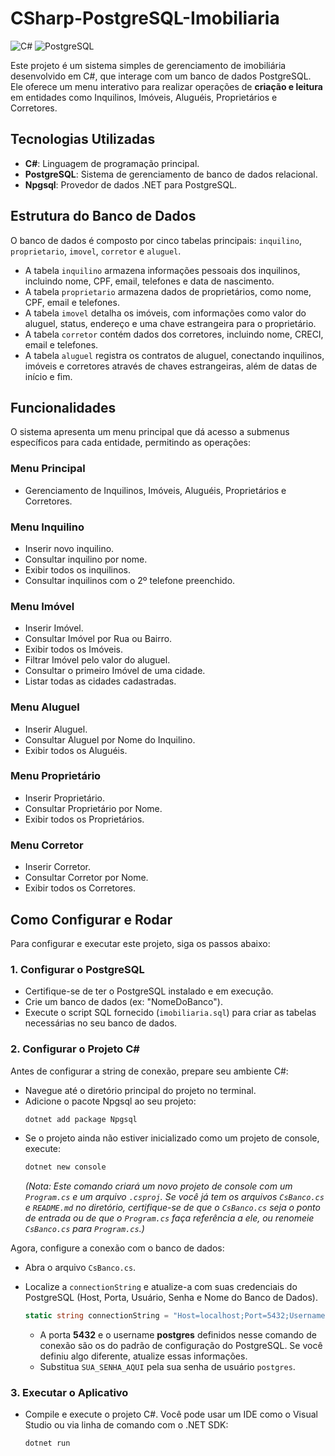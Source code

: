 # CSharp-PostgreSQL-Imobiliaria

![C#](https://img.shields.io/badge/C%23-PostgreSQL-blueviolet?style=for-the-badge&logo=c-sharp&logoColor=white)
![PostgreSQL](https://img.shields.io/badge/PostgreSQL-Database-blue?style=for-the-badge&logo=postgresql&logoColor=white)

Este projeto é um sistema simples de gerenciamento de imobiliária desenvolvido em C#, que interage com um banco de dados PostgreSQL. Ele oferece um menu interativo para realizar operações de **criação e leitura** em entidades como Inquilinos, Imóveis, Aluguéis, Proprietários e Corretores.

##  Tecnologias Utilizadas

* **C#**: Linguagem de programação principal.
* **PostgreSQL**: Sistema de gerenciamento de banco de dados relacional.
* **Npgsql**: Provedor de dados .NET para PostgreSQL.

##  Estrutura do Banco de Dados

O banco de dados é composto por cinco tabelas principais: `inquilino`, `proprietario`, `imovel`, `corretor` e `aluguel`.
* A tabela `inquilino` armazena informações pessoais dos inquilinos, incluindo nome, CPF, email, telefones e data de nascimento.
* A tabela `proprietario` armazena dados de proprietários, como nome, CPF, email e telefones.
* A tabela `imovel` detalha os imóveis, com informações como valor do aluguel, status, endereço e uma chave estrangeira para o proprietário.
* A tabela `corretor` contém dados dos corretores, incluindo nome, CRECI, email e telefones.
* A tabela `aluguel` registra os contratos de aluguel, conectando inquilinos, imóveis e corretores através de chaves estrangeiras, além de datas de início e fim.

##  Funcionalidades

O sistema apresenta um menu principal que dá acesso a submenus específicos para cada entidade, permitindo as operações:

### Menu Principal
* Gerenciamento de Inquilinos, Imóveis, Aluguéis, Proprietários e Corretores.

### Menu Inquilino
* Inserir novo inquilino.
* Consultar inquilino por nome.
* Exibir todos os inquilinos.
* Consultar inquilinos com o 2º telefone preenchido.

### Menu Imóvel
* Inserir Imóvel.
* Consultar Imóvel por Rua ou Bairro.
* Exibir todos os Imóveis.
* Filtrar Imóvel pelo valor do aluguel.
* Consultar o primeiro Imóvel de uma cidade.
* Listar todas as cidades cadastradas.

### Menu Aluguel
* Inserir Aluguel.
* Consultar Aluguel por Nome do Inquilino.
* Exibir todos os Aluguéis.

### Menu Proprietário
* Inserir Proprietário.
* Consultar Proprietário por Nome.
* Exibir todos os Proprietários.

### Menu Corretor
* Inserir Corretor.
* Consultar Corretor por Nome.
* Exibir todos os Corretores.

##  Como Configurar e Rodar

Para configurar e executar este projeto, siga os passos abaixo:

### 1. Configurar o PostgreSQL
* Certifique-se de ter o PostgreSQL instalado e em execução.
* Crie um banco de dados (ex: "NomeDoBanco").
* Execute o script SQL fornecido (`imobiliaria.sql`) para criar as tabelas necessárias no seu banco de dados.

### 2. Configurar o Projeto C#
Antes de configurar a string de conexão, prepare seu ambiente C#:
* Navegue até o diretório principal do projeto no terminal.
* Adicione o pacote Npgsql ao seu projeto:
    ```bash
    dotnet add package Npgsql
    ```
* Se o projeto ainda não estiver inicializado como um projeto de console, execute:
    ```bash
    dotnet new console
    ```
    *(Nota: Este comando criará um novo projeto de console com um `Program.cs` e um arquivo `.csproj`. Se você já tem os arquivos `CsBanco.cs` e `README.md` no diretório, certifique-se de que o `CsBanco.cs` seja o ponto de entrada ou de que o `Program.cs` faça referência a ele, ou renomeie `CsBanco.cs` para `Program.cs`.)*

Agora, configure a conexão com o banco de dados:
* Abra o arquivo `CsBanco.cs`.
* Localize a `connectionString` e atualize-a com suas credenciais do PostgreSQL (Host, Porta, Usuário, Senha e Nome do Banco de Dados).

    ```csharp
    static string connectionString = "Host=localhost;Port=5432;Username=postgres;Password=SUA_SENHA_AQUI;Database=NomeDoBanco";
    ```
    -   A porta **5432** e o username **postgres** definidos nesse comando de conexão são os do padrão de configuração do PostgreSQL. Se você definiu algo diferente, atualize essas informações.
    -   Substitua `SUA_SENHA_AQUI` pela sua senha de usuário `postgres`.

### 3. Executar o Aplicativo
* Compile e execute o projeto C#. Você pode usar um IDE como o Visual Studio ou via linha de comando com o .NET SDK:

    ```bash
    dotnet run
    ```
